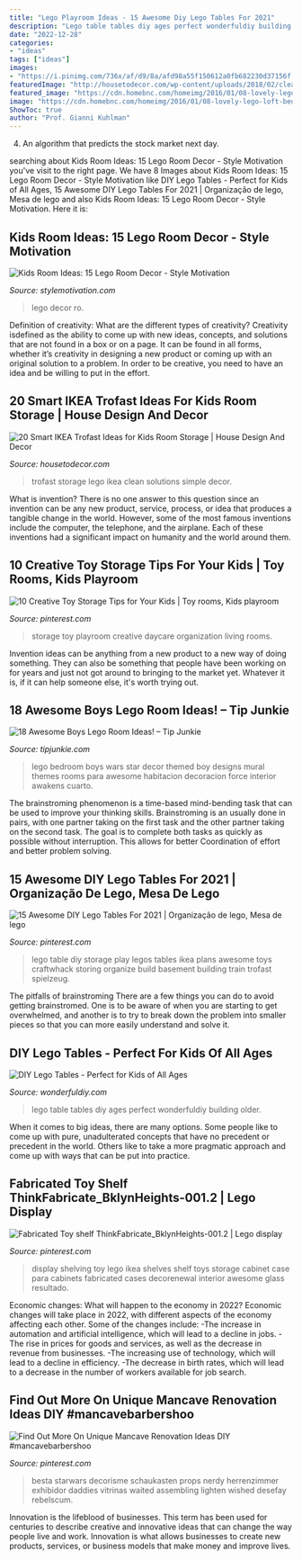 ```yaml
---
title: "Lego Playroom Ideas - 15 Awesome Diy Lego Tables For 2021"
description: "Lego table tables diy ages perfect wonderfuldiy building older"
date: "2022-12-28"
categories:
- "ideas"
tags: ["ideas"]
images:
- "https://i.pinimg.com/736x/af/d9/8a/afd98a55f150612a0fb682230d37156f.jpg"
featuredImage: "http://housetodecor.com/wp-content/uploads/2018/02/clean-and-simple-trofast-lego-storage-solutions.jpg"
featured_image: "https://cdn.homebnc.com/homeimg/2016/01/08-lovely-lego-loft-bed-room-for-kids-homebnc.jpg"
image: "https://cdn.homebnc.com/homeimg/2016/01/08-lovely-lego-loft-bed-room-for-kids-homebnc.jpg"
ShowToc: true
author: "Prof. Gianni Kuhlman"
---
```



4. An algorithm that predicts the stock market next day.

	

		
searching about Kids Room Ideas: 15 Lego Room Decor - Style Motivation you've visit to the right page. We have 8 Images about Kids Room Ideas: 15 Lego Room Decor - Style Motivation like DIY Lego Tables - Perfect for Kids of All Ages, 15 Awesome DIY Lego Tables For 2021 | Organização de lego, Mesa de lego and also Kids Room Ideas: 15 Lego Room Decor - Style Motivation. Here it is:
		
    
## Kids Room Ideas: 15 Lego Room Decor - Style Motivation

<img loading=lazy src="https://cdn.homebnc.com/homeimg/2016/01/08-lovely-lego-loft-bed-room-for-kids-homebnc.jpg" onerror="this.onerror=null;this.src='https://tse3.mm.bing.net/th?id=OIP.uIwkFXiT-YywY9S08ao2-QHaEK&amp;pid=15.1';" alt="Kids Room Ideas: 15 Lego Room Decor - Style Motivation">

_Source: stylemotivation.com_

>lego decor ro. 

	

Definition of creativity: What are the different types of creativity?
Creativity isdefined as the ability to come up with new ideas, concepts, and solutions that are not found in a box or on a page. It can be found in all forms, whether it’s creativity in designing a new product or coming up with an original solution to a problem. In order to be creative, you need to have an idea and be willing to put in the effort.

    
## 20 Smart IKEA Trofast Ideas For Kids Room Storage | House Design And Decor

<img loading=lazy src="http://housetodecor.com/wp-content/uploads/2018/02/clean-and-simple-trofast-lego-storage-solutions.jpg" onerror="this.onerror=null;this.src='https://tse2.mm.bing.net/th?id=OIP.k9sW58liG4bymxPoQpeeWAHaMf&amp;pid=15.1';" alt="20 Smart IKEA Trofast Ideas for Kids Room Storage | House Design And Decor">

_Source: housetodecor.com_

>trofast storage lego ikea clean solutions simple decor. 

	

What is invention?
There is no one answer to this question since an invention can be any new product, service, process, or idea that produces a tangible change in the world. However, some of the most famous inventions include the computer, the telephone, and the airplane. Each of these inventions had a significant impact on humanity and the world around them.

    
## 10 Creative Toy Storage Tips For Your Kids | Toy Rooms, Kids Playroom

<img loading=lazy src="https://i.pinimg.com/originals/26/a3/e6/26a3e6a13f6790f74b0d3ef1f8d4d028.jpg" onerror="this.onerror=null;this.src='https://tse2.mm.bing.net/th?id=OIP.47hSqQQJJWk-LFp-23RN1gHaJ4&amp;pid=15.1';" alt="10 Creative Toy Storage Tips for Your Kids | Toy rooms, Kids playroom">

_Source: pinterest.com_

>storage toy playroom creative daycare organization living rooms. 

	

Invention ideas can be anything from a new product to a new way of doing something. They can also be something that people have been working on for years and just not got around to bringing to the market yet. Whatever it is, if it can help someone else, it's worth trying out.

    
## 18 Awesome Boys Lego Room Ideas! – Tip Junkie

<img loading=lazy src="https://cdn.tipjunkie.com/wp-content/uploads/2012/01/24.jpg" onerror="this.onerror=null;this.src='https://tse1.mm.bing.net/th?id=OIP.0ifO6JmMams1YPwU_v1tVgHaJ4&amp;pid=15.1';" alt="18 Awesome Boys Lego Room Ideas! – Tip Junkie">

_Source: tipjunkie.com_

>lego bedroom boys wars star decor themed boy designs mural themes rooms para awesome habitacion decoracion force interior awakens cuarto. 

	

The brainstroming phenomenon is a time-based mind-bending task that can be used to improve your thinking skills. Brainstroming is an usually done in pairs, with one partner taking on the first task and the other partner taking on the second task. The goal is to complete both tasks as quickly as possible without interruption. This allows for better Coordination of effort and better problem solving.

    
## 15 Awesome DIY Lego Tables For 2021 | Organização De Lego, Mesa De Lego

<img loading=lazy src="https://i.pinimg.com/736x/af/d9/8a/afd98a55f150612a0fb682230d37156f.jpg" onerror="this.onerror=null;this.src='https://tse2.mm.bing.net/th?id=OIP.NO1UC5HCfa_WAeneUPxQkwHaFT&amp;pid=15.1';" alt="15 Awesome DIY Lego Tables For 2021 | Organização de lego, Mesa de lego">

_Source: pinterest.com_

>lego table diy storage play legos tables ikea plans awesome toys craftwhack storing organize build basement building train trofast spielzeug. 

	

The pitfalls of brainstroming
There are a few things you can do to avoid getting brainstromed. One is to be aware of when you are starting to get overwhelmed, and another is to try to break down the problem into smaller pieces so that you can more easily understand and solve it.

    
## DIY Lego Tables - Perfect For Kids Of All Ages

<img loading=lazy src="http://cdn.wonderfuldiy.com/wp-content/uploads/2014/07/lego-table-6.jpg" onerror="this.onerror=null;this.src='https://tse1.mm.bing.net/th?id=OIP.gZa2-qVWRYIC6q63OZ25bwHaFj&amp;pid=15.1';" alt="DIY Lego Tables - Perfect for Kids of All Ages">

_Source: wonderfuldiy.com_

>lego table tables diy ages perfect wonderfuldiy building older. 

	

When it comes to big ideas, there are many options. Some people like to come up with pure, unadulterated concepts that have no precedent or precedent in the world. Others like to take a more pragmatic approach and come up with ways that can be put into practice. 

    
## Fabricated Toy Shelf ThinkFabricate_BklynHeights-001.2 | Lego Display

<img loading=lazy src="https://i.pinimg.com/originals/7e/b9/b0/7eb9b0eb69efa91be66d746abf8f2de5.jpg" onerror="this.onerror=null;this.src='https://tse3.mm.bing.net/th?id=OIP.Q05TXMkadDUllBAfkree4gHaIg&amp;pid=15.1';" alt="Fabricated Toy shelf ThinkFabricate_BklynHeights-001.2 | Lego display">

_Source: pinterest.com_

>display shelving toy lego ikea shelves shelf toys storage cabinet case para cabinets fabricated cases decorenewal interior awesome glass resultado. 

	

Economic changes: What will happen to the economy in 2022?
Economic changes will take place in 2022, with different aspects of the economy affecting each other. Some of the changes include: 
-The increase in automation and artificial intelligence, which will lead to a decline in jobs. 
-The rise in prices for goods and services, as well as the decrease in revenue from businesses. 
-The increasing use of technology, which will lead to a decline in efficiency. 
-The decrease in birth rates, which will lead to a decrease in the number of workers available for job search.

    
## Find Out More On Unique Mancave Renovation Ideas DIY #mancavebarbershoo

<img loading=lazy src="https://i.pinimg.com/736x/87/ff/09/87ff09744a6c8f544f66908bd2d2b7c8.jpg" onerror="this.onerror=null;this.src='https://tse4.mm.bing.net/th?id=OIP.kvgXPVYbsc78O3-NkuaxDgHaG8&amp;pid=15.1';" alt="Find Out More On Unique Mancave Renovation Ideas DIY #mancavebarbershoo">

_Source: pinterest.com_

>besta starwars decorisme schaukasten props nerdy herrenzimmer exhibidor daddies vitrinas waited assembling lighten wished desefay rebelscum. 

	

Innovation is the lifeblood of businesses. This term has been used for centuries to describe creative and innovative ideas that can change the way people live and work. Innovation is what allows businesses to create new products, services, or business models that make money and improve lives.

